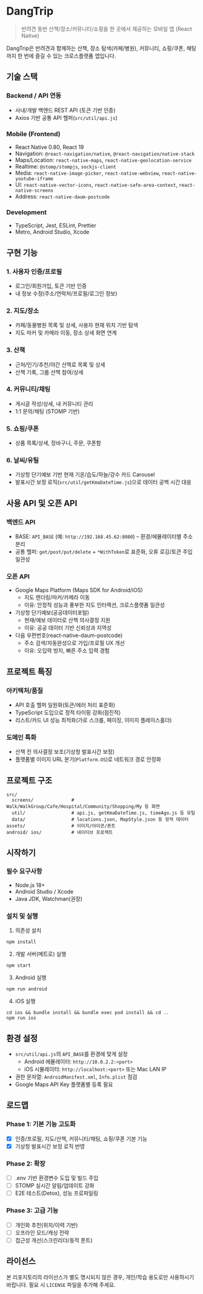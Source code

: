 # DangTrip

> 반려견 동반 산책/장소/커뮤니티/쇼핑을 한 곳에서 제공하는 모바일 앱 (React Native)

DangTrip은 반려견과 함께하는 산책, 장소 탐색(카페/병원), 커뮤니티, 쇼핑/쿠폰, 채팅까지 한 번에 즐길 수 있는 크로스플랫폼 앱입니다.

## 기술 스택

### Backend / API 연동
- 사내/개발 백엔드 REST API (토큰 기반 인증)
- Axios 기반 공통 API 헬퍼(`src/util/api.js`)

### Mobile (Frontend)
- React Native 0.80, React 19
- Navigation: `@react-navigation/native`, `@react-navigation/native-stack`
- Maps/Location: `react-native-maps`, `react-native-geolocation-service`
- Realtime: `@stomp/stompjs`, `sockjs-client`
- Media: `react-native-image-picker`, `react-native-webview`, `react-native-youtube-iframe`
- UI: `react-native-vector-icons`, `react-native-safe-area-context`, `react-native-screens`
- Address: `react-native-daum-postcode`

### Development
- TypeScript, Jest, ESLint, Prettier
- Metro, Android Studio, Xcode

## 구현 기능

### 1. 사용자 인증/프로필
- 로그인/회원가입, 토큰 기반 인증
- 내 정보 수정(주소/연락처/프로필/로그인 정보)

### 2. 지도/장소
- 카페/동물병원 목록 및 상세, 사용자 현재 위치 기반 탐색
- 지도 마커 및 카메라 이동, 장소 상세 화면 연계

### 3. 산책
- 근처/인기/추천/야간 산책로 목록 및 상세
- 산책 기록, 그룹 산책 참여/상세

### 4. 커뮤니티/채팅
- 게시글 작성/상세, 내 커뮤니티 관리
- 1:1 문의/채팅 (STOMP 기반)

### 5. 쇼핑/쿠폰
- 상품 목록/상세, 장바구니, 주문, 쿠폰함

### 6. 날씨/유틸
- 기상청 단기예보 기반 현재 기온/습도/하늘/강수 카드 Carousel
- 발표시간 보정 로직(`src/util/getKmaDateTime.js`)으로 데이터 공백 시간 대응

## 사용 API 및 오픈 API

### 백엔드 API
- BASE: `API_BASE` (예: `http://192.168.45.62:8080`) – 환경/에뮬레이터별 주소 분리
- 공통 헬퍼: `get/post/put/delete` + `*WithToken`로 표준화, 오류 로깅/토큰 주입 일관성

### 오픈 API
- Google Maps Platform (Maps SDK for Android/iOS)
  - 지도 렌더링/마커/카메라 이동
  - 이유: 안정적 성능과 풍부한 지도 인터랙션, 크로스플랫폼 일관성
- 기상청 단기예보(공공데이터포털)
  - 현재/예보 데이터로 산책 의사결정 지원
  - 이유: 공공 데이터 기반 신뢰성과 지역성
- 다음 우편번호(react-native-daum-postcode)
  - 주소 검색/자동완성으로 가입/프로필 UX 개선
  - 이유: 오입력 방지, 빠른 주소 입력 경험

## 프로젝트 특징

### 아키텍처/품질
- API 호출 헬퍼 일원화(토큰/에러 처리 표준화)
- TypeScript 도입으로 정적 타이핑 강화(점진적)
- 리스트/카드 UI 성능 최적화(가로 스크롤, 페이징, 이미지 플레이스홀더)

### 도메인 특화
- 산책 전 의사결정 보조(기상청 발표시간 보정)
- 플랫폼별 이미지 URL 분기(`Platform.OS`)로 네트워크 경로 안정화

## 프로젝트 구조

```
src/
  screens/              # Walk/WalkGroup/Cafe/Hospital/Community/Shopping/My 등 화면
  util/                 # api.js, getKmaDateTime.js, timeAgo.js 등 유틸
  data/                 # locations.json, MapStyle.json 등 정적 데이터
assets/                 # 이미지/아이콘/폰트
android/ ios/           # 네이티브 프로젝트
```

## 시작하기

### 필수 요구사항
- Node.js 18+
- Android Studio / Xcode
- Java JDK, Watchman(권장)

### 설치 및 실행

1) 의존성 설치
```
npm install
```

2) 개발 서버(메트로) 실행
```
npm start
```

3) Android 실행
```
npm run android
```

4) iOS 실행
```
cd ios && bundle install && bundle exec pod install && cd ..
npm run ios
```

## 환경 설정
- `src/util/api.js`의 `API_BASE`를 환경에 맞게 설정
  - Android 에뮬레이터: `http://10.0.2.2:<port>`
  - iOS 시뮬레이터: `http://localhost:<port>` 또는 Mac LAN IP
- 권한 문자열: `AndroidManifest.xml`, `Info.plist` 점검
- Google Maps API Key 플랫폼별 등록 필요

## 로드맵

### Phase 1: 기본 기능 고도화
- [x] 인증/프로필, 지도/산책, 커뮤니티/채팅, 쇼핑/쿠폰 기본 기능
- [x] 기상청 발표시간 보정 로직 반영

### Phase 2: 확장
- [ ] .env 기반 환경변수 도입 및 빌드 주입
- [ ] STOMP 실시간 알림/업데이트 강화
- [ ] E2E 테스트(Detox), 성능 프로파일링

### Phase 3: 고급 기능
- [ ] 개인화 추천(위치/이력 기반)
- [ ] 오프라인 모드/캐싱 전략
- [ ] 접근성 개선(스크린리더/동적 폰트)

## 라이선스

본 리포지토리의 라이선스가 별도 명시되지 않은 경우, 개인/학습 용도로만 사용하시기 바랍니다. 필요 시 `LICENSE` 파일을 추가해 주세요.
